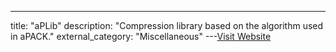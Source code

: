 ---
title: "aPLib"
description: "Compression library based on the algorithm used in aPACK."
external_category: "Miscellaneous"
---[Visit Website](https://ibsensoftware.com/products_aPLib.html)

